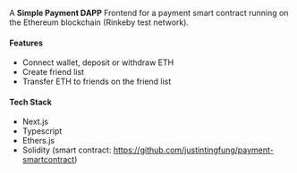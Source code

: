 A **Simple Payment DAPP** Frontend for a payment smart contract running on the Ethereum blockchain (Rinkeby test network).

#### Features
- Connect wallet, deposit or withdraw ETH
- Create friend list
- Transfer ETH to friends on the friend list

#### Tech Stack
- Next.js
- Typescript
- Ethers.js
- Solidity (smart contract: https://github.com/justintingfung/payment-smartcontract)